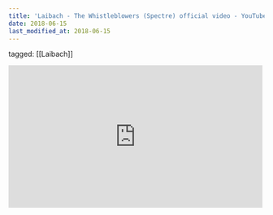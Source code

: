 ```yaml
---
title: 'Laibach - The Whistleblowers (Spectre) official video - YouTube'
date: 2018-06-15
last_modified_at: 2018-06-15
---
```

tagged: [[Laibach]]
<iframe allow="accelerometer; autoplay; clipboard-write; encrypted-media; gyroscope; picture-in-picture" allowfullscreen="" frameborder="0" height="281" id="youtube_iframe" src="https://www.youtube.com/embed/c6Mx2mxpaCY?feature=oembed&amp;enablejsapi=1&amp;origin=https://safe.txmblr.com&amp;wmode=opaque" width="500"></iframe>